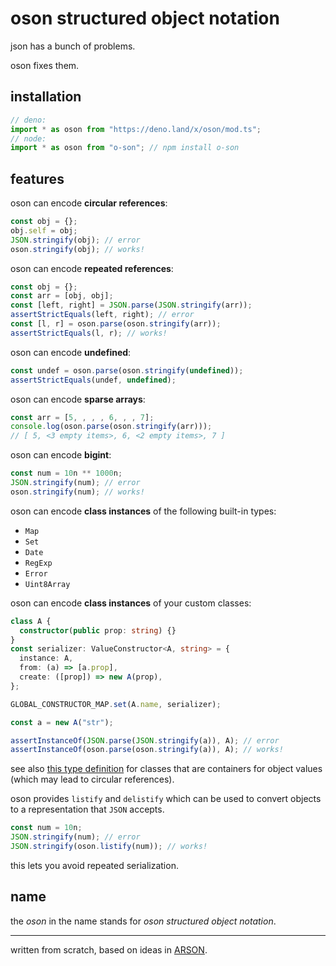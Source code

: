 # oson structured object notation

json has a bunch of problems.

oson fixes them.

## installation

```ts
// deno:
import * as oson from "https://deno.land/x/oson/mod.ts";
// node:
import * as oson from "o-son"; // npm install o-son
```

## features

oson can encode **circular references**:

```js
const obj = {};
obj.self = obj;
JSON.stringify(obj); // error
oson.stringify(obj); // works!
```

oson can encode **repeated references**:

```js
const obj = {};
const arr = [obj, obj];
const [left, right] = JSON.parse(JSON.stringify(arr));
assertStrictEquals(left, right); // error
const [l, r] = oson.parse(oson.stringify(arr));
assertStrictEquals(l, r); // works!
```

oson can encode **undefined**:

```js
const undef = oson.parse(oson.stringify(undefined));
assertStrictEquals(undef, undefined);
```

oson can encode **sparse arrays**:

```js
const arr = [5, , , , 6, , , 7];
console.log(oson.parse(oson.stringify(arr)));
// [ 5, <3 empty items>, 6, <2 empty items>, 7 ]
```

oson can encode **bigint**:

```js
const num = 10n ** 1000n;
JSON.stringify(num); // error
oson.stringify(num); // works!
```

oson can encode **class instances** of the following built-in types:

- `Map`
- `Set`
- `Date`
- `RegExp`
- `Error`
- `Uint8Array`

oson can encode **class instances** of your custom classes:

```ts
class A {
  constructor(public prop: string) {}
}
const serializer: ValueConstructor<A, string> = {
  instance: A,
  from: (a) => [a.prop],
  create: ([prop]) => new A(prop),
};

GLOBAL_CONSTRUCTOR_MAP.set(A.name, serializer);

const a = new A("str");

assertInstanceOf(JSON.parse(JSON.stringify(a)), A); // error
assertInstanceOf(oson.parse(oson.stringify(a)), A); // works!
```

see also [this type definition](https://deno.land/x/oson/mod.ts?s=BucketContructor) for classes that are containers for object values (which may lead to circular references).

oson provides `listify` and `delistify` which can be used to convert objects to a representation that `JSON` accepts.

```ts
const num = 10n;
JSON.stringify(num); // error
JSON.stringify(oson.listify(num)); // works!
```

this lets you avoid repeated serialization.

## name

the _oson_ in the name stands for _oson structured object notation_.

---

written from scratch, based on ideas in [ARSON](https://github.com/benjamn/arson).
